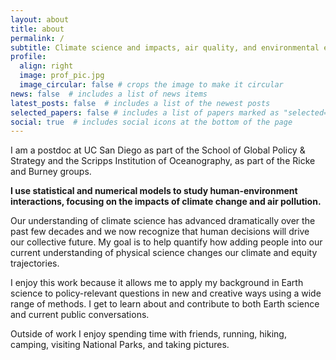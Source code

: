 ```yaml
---
layout: about
title: about
permalink: /
subtitle: Climate science and impacts, air quality, and environmental equity
profile:
  align: right
  image: prof_pic.jpg
  image_circular: false # crops the image to make it circular
news: false  # includes a list of news items
latest_posts: false  # includes a list of the newest posts
selected_papers: false # includes a list of papers marked as "selected={true}"
social: true  # includes social icons at the bottom of the page
---
```


I am a postdoc at UC San Diego as part of the School of Global Policy & Strategy and the Scripps Institution of Oceanography, as part of the Ricke and Burney groups.

**I use statistical and numerical models to study human-environment interactions, focusing on the impacts of climate change and air pollution.**

Our understanding of climate science has advanced dramatically over the past few decades and we now recognize that human decisions will drive our collective future. My goal is to help quantify how adding people into our current understanding of physical science changes our climate and equity trajectories. 

I enjoy this work because it allows me to apply my background in Earth science to policy-relevant questions in new and creative ways using a wide range of methods. I get to learn about and contribute to both Earth science and current public conversations.

Outside of work I enjoy spending time with friends, running, hiking, camping, visiting National Parks, and taking pictures.


